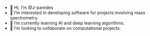 - 👋 Hi, I’m @J-paredes
- 👀 I’m interested in developing software for projects involving mass spectrometry.
- 🌱 I’m currently learning AI and deep learning algorithms.
- 💞️ I’m looking to collaborate on computational projects.

<!---
J-paredes/J-paredes is a ✨ special ✨ repository because its `README.md` (this file) appears on your GitHub profile.
You can click the Preview link to take a look at your changes.
--->
